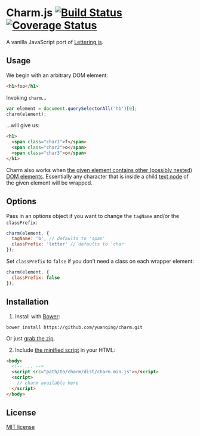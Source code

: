 # Charm.js [![Build Status](https://img.shields.io/travis/yuanqing/charm.svg)](https://travis-ci.org/yuanqing/charm) [![Coverage Status](https://img.shields.io/coveralls/yuanqing/charm.svg)](https://coveralls.io/r/yuanqing/charm)

A vanilla JavaScript port of [Lettering.js](https://github.com/davatron5000/Lettering.js).

## Usage

We begin with an arbitrary DOM element:

```html
<h1>foo</h1>
```

Invoking `charm`&hellip;

```js
var element = document.querySelectorAll('h1')[0];
charm(element);
```

&hellip;will give us:

```html
<h1>
  <span class="char1">f</span>
  <span class="char2">o</span>
  <span class="char3">o</span>
</h1>
```

Charm also works when [the given element contains other (possibly nested) DOM elements](https://github.com/yuanqing/charm/blob/master/test/spec/charm.spec.js). Essentially any character that is inside a child [text node](https://developer.mozilla.org/en-US/docs/Web/API/Text) of the given element will be wrapped.

## Options

Pass in an options object if you want to change the `tagName` and/or the `classPrefix`:

```js
charm(element, {
  tagName: 'b', // defaults to 'span'
  classPrefix: 'letter' // defaults to 'char'
});
```

Set `classPrefix` to `false` if you don&rsquo;t need a class on each wrapper element:

```js
charm(element, {
  classPrefix: false
});
```

## Installation

1. Install with [Bower](http://bower.io/):

  ```
  bower install https://github.com/yuanqing/charm.git
  ```

  Or just [grab the zip](https://github.com/yuanqing/charm/archive/master.zip).

2. Include [the minified script](https://github.com/yuanqing/charm/blob/master/dist/charm.min.js) in your HTML:

  ```html
  <body>
    <!-- ... -->
    <script src="path/to/charm/dist/charm.min.js"></script>
    <script>
      // charm available here
    </script>
  </body>
  ```

## License

[MIT license](https://github.com/yuanqing/charm/blob/master/LICENSE)
